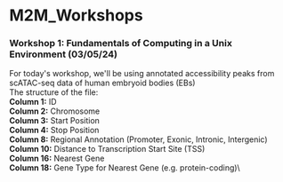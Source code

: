 # M2M_Workshops

### Workshop 1: Fundamentals of Computing in a Unix Environment (03/05/24)
For today's workshop, we'll be using annotated accessibility peaks from scATAC-seq data of human embryoid bodies (EBs)\
The structure of the file:\
**Column 1:** ID\
**Column 2:** Chromosome\
**Column 3:** Start Position\
**Column 4:** Stop Position\
**Column 8:** Regional Annotation (Promoter, Exonic, Intronic, Intergenic)\
**Column 10:** Distance to Transcription Start Site (TSS)\
**Column 16:** Nearest Gene\
**Column 18:** Gene Type for Nearest Gene (e.g. protein-coding)\
